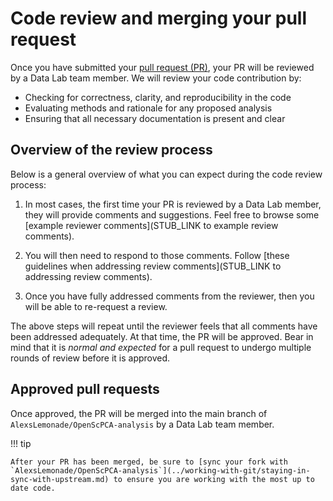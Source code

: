 # Code review and merging your pull request

Once you have submitted your [pull request (PR)](../creating-pull-requests/index.md), your PR will be reviewed by a Data Lab team member.
We will review your code contribution by:

- Checking for correctness, clarity, and reproducibility in the code
- Evaluating methods and rationale for any proposed analysis
- Ensuring that all necessary documentation is present and clear

## Overview of the review process

Below is a general overview of what you can expect during the code review process:

1. In most cases, the first time your PR is reviewed by a Data Lab member, they will provide comments and suggestions.
Feel free to browse some [example reviewer comments](STUB_LINK to example review comments).

1. You will then need to respond to those comments.
Follow [these guidelines when addressing review comments](STUB_LINK to addressing review comments).

1. Once you have fully addressed comments from the reviewer, then you will be able to re-request a review.

The above steps will repeat until the reviewer feels that all comments have been addressed adequately.
At that time, the PR will be approved.
Bear in mind that it is _normal and expected_ for a pull request to undergo multiple rounds of review before it is approved.

## Approved pull requests

Once approved, the PR will be merged into the main branch of `AlexsLemonade/OpenScPCA-analysis` by a Data Lab team member.

!!! tip

    After your PR has been merged, be sure to [sync your fork with `AlexsLemonade/OpenScPCA-analysis`](../working-with-git/staying-in-sync-with-upstream.md) to ensure you are working with the most up to date code.
